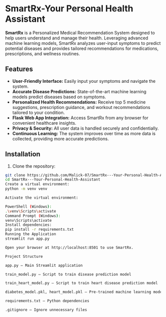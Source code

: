 # SmartRx-Your Personal Health Assistant
**SmartRx** is a Personalized Medical Recommendation System designed to help users understand and manage their health. Leveraging advanced machine learning models, SmartRx analyzes user-input symptoms to predict potential diseases and provides tailored recommendations for medications, prescriptions, and wellness routines.

## Features

- **User-Friendly Interface:** Easily input your symptoms and navigate the system.
- **Accurate Disease Predictions:** State-of-the-art machine learning models predict diseases based on symptoms.
- **Personalized Health Recommendations:** Receive top 5 medicine suggestions, prescription guidance, and workout recommendations tailored to your condition.
- **Flask Web App Integration:** Access SmartRx from any browser for convenient healthcare insights.
- **Privacy & Security:** All user data is handled securely and confidentially.
- **Continuous Learning:** The system improves over time as more data is collected, providing more accurate predictions.

## Installation

1. Clone the repository:

```bash
git clone https://github.com/Malick-07/SmartRx---Your-Personal-Health-Assistant.git
cd SmartRx---Your-Personal-Health-Assistant
Create a virtual environment:
python -m venv venv

Activate the virtual environment:

PowerShell (Windows):
.\venv\Scripts\activate
Command Prompt (Windows):
venv\Scripts\activate
Install dependencies:
pip install -r requirements.txt
Running the Application
streamlit run app.py

Open your browser at http://localhost:8501 to use SmartRx.

Project Structure

app.py — Main Streamlit application

train_model.py — Script to train disease prediction model

train_heart_model.py — Script to train heart disease prediction model

diabetes_model.pkl, heart_model.pkl — Pre-trained machine learning models

requirements.txt — Python dependencies

.gitignore — Ignore unnecessary files

